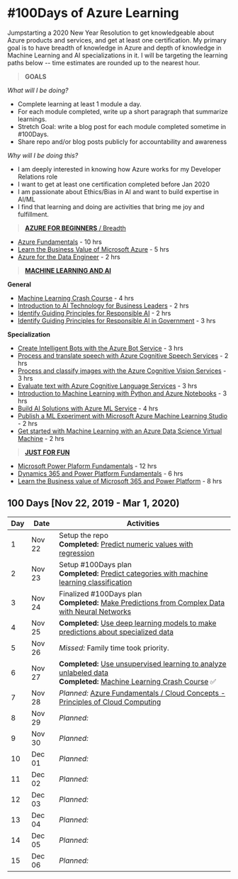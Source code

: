 # #100Days of Azure Learning
Jumpstarting a 2020 New Year Resolution to get knowledgeable about Azure products and services, and get at least one certification. My primary goal is to have breadth of knowledge in Azure and depth of knowledge in Machine Learning and AI specializations in it. I will be targeting the learning paths below -- time estimates are rounded up to the nearest hour.

> **GOALS** 

_What will I be doing?_
 * Complete learning at least 1 module a day. 
 * For each module completed, write up a short paragraph that summarize learnings. 
 * Stretch Goal: write a blog post for each module completed sometime in #100Days. 
 * Share repo and/or blog posts publicly for accountability and awareness

_Why will I be doing this?_

 * I am deeply interested in knowing how Azure works for my Developer Relations role
 * I want to get at least one certification completed before Jan 2020
 * I am passionate about Ethics/Bias in AI and want to build expertise in AI/ML
 * I find that learning and doing are activities that bring me joy and fulfillment.

> [**AZURE FOR BEGINNERS** / Breadth]()

 * [Azure Fundamentals](https://docs.microsoft.com/en-us/learn/paths/azure-fundamentals/?WT.mc_id=azurelearning-github-ninarasi) - 10 hrs
 * [Learn the Business Value of Microsoft Azure](https://docs.microsoft.com/en-us/learn/paths/learn-business-value-of-azure/?WT.mc_id=azurelearning-github-ninarasi) - 5 hrs
 * [Azure for the Data Engineer](https://docs.microsoft.com/en-us/learn/paths/azure-for-the-data-engineer/?WT.mc_id=azurelearning-github-ninarasi) - 2 hrs

> [**MACHINE LEARNING AND AI**]( https://docs.microsoft.com/en-us/learn/browse/?term=machine%20learning&resource_type=learning%20path)

**General**
 * [Machine Learning Crash Course](https://docs.microsoft.com/en-us/learn/paths/ml-crash-course/?WT.mc_id=azurelearning-github-ninarasi) - 4 hrs
 * [Introduction to AI Technology for Business Leaders](https://docs.microsoft.com/en-us/learn/paths/ai-technology-for-business-leaders/?WT.mc_id=azurelearning-github-ninarasi) - 2 hrs
 * [Identify Guiding Principles for Responsible AI](https://docs.microsoft.com/en-us/learn/paths/responsible-ai-business-principles/?WT.mc_id=azurelearning-github-ninarasi) - 2 hrs
 * [Identify Guiding Principles for Responsible AI in Government](https://docs.microsoft.com/en-us/learn/paths/responsible-ai-government-principles/?WT.mc_id=azurelearning-github-ninarasi) - 3 hrs

 **Specialization**

 * [Create Intelligent Bots with the Azure Bot Service](https://docs.microsoft.com/en-us/learn/paths/create-bots-with-the-azure-bot-service/?WT.mc_id=azurelearning-github-ninarasi) - 3 hrs
 * [Process and translate speech with Azure Cognitive Speech Services](https://docs.microsoft.com/en-us/learn/paths/translate-speech-with-speech-services/?WT.mc_id=azurelearning-github-ninarasi) - 2 hrs
 * [Process and classify images with the Azure Cognitive Vision Services](https://docs.microsoft.com/en-us/learn/paths/classify-images-with-vision-services/?WT.mc_id=azurelearning-github-ninarasi) - 3 hrs
 * [Evaluate text with Azure Cognitive Language Services](https://docs.microsoft.com/en-us/learn/paths/evaluate-text-with-language-services/?WT.mc_id=azurelearning-github-ninarasi) - 3 hrs
 * [Introduction to Machine Learning with Python and Azure Notebooks](https://docs.microsoft.com/en-us/learn/paths/intro-to-ml-with-python/?WT.mc_id=azurelearning-github-ninarasi) - 3 hrs
 * [Build AI Solutions with Azure ML Service](https://docs.microsoft.com/en-us/learn/paths/build-ai-solutions-with-azure-ml-service/?WT.mc_id=azurelearning-github-ninarasi) - 4 hrs
 * [Publish a ML Experiment with Microsoft Azure Machine Learning Studio](https://docs.microsoft.com/en-us/learn/paths/publish-experiment-with-ml-studio/?WT.mc_id=azurelearning-github-ninarasi) - 2 hrs
 * [Get started with Machine Learning with an Azure Data Science Virtual Machine](https://docs.microsoft.com/en-us/learn/paths/get-started-with-azure-dsvm/?WT.mc_id=azurelearning-github-ninarasi) - 2 hrs

> [**JUST FOR FUN**](https://docs.microsoft.com/en-us/learn/browse/?resource_type=learning%20path&levels=beginner&products=power-platform&WT.mc_id=azurelearning-github-ninarasi)

 * [Microsoft Power Plaform Fundamentals](https://docs.microsoft.com/en-us/learn/paths/power-plat-fundamentals/?WT.mc_id=azurelearning-github-ninarasi) - 12 hrs
 * [Dynamics 365 and Power Platform Fundamentals](https://docs.microsoft.com/en-us/learn/paths/dyn-power-plat-bus-app-fundamentals/?WT.mc_id=azurelearning-github-ninarasi) - 6 hrs
 * [Learn the Business value of Microsoft 365 and Power Platform](https://docs.microsoft.com/en-us/learn/paths/learn-business-value-of-dynamics-365-and-power-platform-v1-1/?WT.mc_id=azurelearning-github-ninarasi) - 8 hrs



## 100 Days [Nov 22, 2019 - Mar 1, 2020)

| Day  | Date   | Activities |
| ---- | ------ | ---------- |
| 1    | Nov 22 | Setup the repo <br/> **Completed:** [Predict numeric values with regression](https://docs.microsoft.com/en-us/learn/modules/introduction-to-regression/index?WT.mc_id=azurelearning-github-ninarasi) |
| 2    | Nov 23 | Setup #100Days plan <br/>  **Completed:** [Predict categories with machine learning classification](https://docs.microsoft.com/en-us/learn/modules/introduction-to-classification/index?WT.mc_id=azurelearning-github-ninarasi) |
| 3    | Nov 24 | Finalized #100Days plan <br/>  **Completed:** [Make Predictions from Complex Data with Neural Networks](https://docs.microsoft.com/en-us/learn/modules/introduction-to-neural-networks/index?WT.mc_id=azurelearning-github-ninarasi) |
| 4    | Nov 25 | **Completed:** [Use deep learning models to make predictions about specialized data](https://docs.microsoft.com/en-us/learn/modules/introduction-to-deep-learning/index?WT.mc_id=azurelearning-github-ninarasi)  |
| 5    | Nov 26 |  _Missed:_ Family time took priority.  | 
| 6    | Nov 27 |  **Completed:** [Use unsupervised learning to analyze unlabeled data](https://docs.microsoft.com/en-us/learn/modules/introduction-to-unsupervised-learning/?WT.mc_id=azurelearning-github-ninarasi) <br/> **Completed:** [Machine Learning Crash Course](https://docs.microsoft.com/en-us/learn/paths/ml-crash-course/?WT.mc_id=azurelearning-github-ninarasi) ✅ |
| 7    | Nov 28 |  _Planned:_ [Azure Fundamentals / Cloud Concepts - Principles of Cloud Computing](https://docs.microsoft.com/en-us/learn/modules/principles-cloud-computing/index?WT.mc_id=azurelearning-github-ninarasi) |
| 8    | Nov 29 |  _Planned:_ []() |
| 9    | Nov 30 |  _Planned:_ []() |
| 10   | Dec 01 |  _Planned:_ []() |
| 11   | Dec 02 |  _Planned:_ []() |
| 12   | Dec 03 |  _Planned:_ []() |
| 13   | Dec 04 |  _Planned:_ []() |
| 14   | Dec 05 |  _Planned:_ []() |
| 15   | Dec 06 |  _Planned:_ []() |


